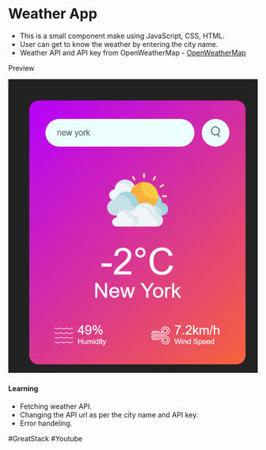 # Weather App
- This is a small component make using JavaScript, CSS, HTML.
- User can get to know the weather by entering the city name.
- Weather API and API key from OpenWeatherMap - [OpenWeatherMap](https://openweathermap.org/api)

Preview

![](/images/image.png)


#### Learning
- Fetching weather API.
- Changing the API url as per the city name and API key.
- Error handeling.



\#GreatStack \#Youtube 
